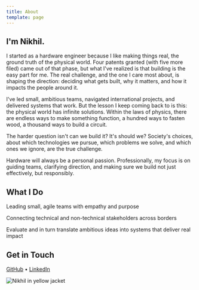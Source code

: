 ```yaml
---
title: About
template: page
---
```


<div class="about-container">
<div class="about-text">

## I'm Nikhil.

I started as a hardware engineer because I like making things real, the ground truth of the physical world. Four patents granted (with five more filed) came out of that phase, but what I've realized is that building is the easy part for me. The real challenge, and the one I care most about, is shaping the direction: deciding what gets built, why it matters, and how it impacts the people around it.

I've led small, ambitious teams, navigated international projects, and delivered systems that work. But the lesson I keep coming back to is this: the physical world has infinite solutions. Within the laws of physics, there are endless ways to make something function, a hundred ways to fasten wood, a thousand ways to build a circuit.

The harder question isn't can we build it? It's should we? Society's choices, about which technologies we pursue, which problems we solve, and which ones we ignore, are the true challenge.

Hardware will always be a personal passion. Professionally, my focus is on guiding teams, clarifying direction, and making sure we build not just effectively, but responsibly.

## What I Do

Leading small, agile teams with empathy and purpose

Connecting technical and non-technical stakeholders across borders

Evaluate and in turn translate ambitious ideas into systems that deliver real impact

## Get in Touch

[GitHub](https://github.com/nikhilblal) • [LinkedIn](https://linkedin.com/in/nik-lal)     

</div>
<div class="about-image">
<img src="/assets/nikhil-yellow-jacket.jpg" alt="Nikhil in yellow jacket" />
</div>
</div>

